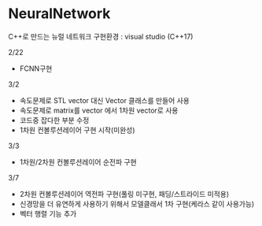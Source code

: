 # NeuralNetwork
C++로 만드는 뉴럴 네트워크
구현환경 : visual studio (C++17)

2/22
  - FCNN구현
  
3/2
  - 속도문제로 STL vector 대신 Vector 클래스를 만들어 사용
  - 속도문제로 matrix를 vector<vector> 에서 1차원 vector로 사용
  - 코드중 잡다한 부분 수정
  - 1차원 컨볼루션레이어 구현 시작(미완성)
  
3/3
  - 1차원/2차원 컨볼루션레이어 순전파 구현
  
3/7
  - 2차원 컨볼루션레이어 역전파 구현(풀링 미구현, 패딩/스트라이드 미적용)
  - 신경망을 더 유연하게 사용하기 위해서 모델클래서 1차 구현(케라스 같이 사용가능)
  - 벡터 행렬 기능 추가
